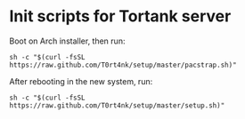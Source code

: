 # Init scripts for Tortank server

Boot on Arch installer, then run:

`sh -c "$(curl -fsSL https://raw.github.com/T0rt4nk/setup/master/pacstrap.sh)"`

After rebooting in the new system, run:

`sh -c "$(curl -fsSL https://raw.github.com/T0rt4nk/setup/master/setup.sh)"`
